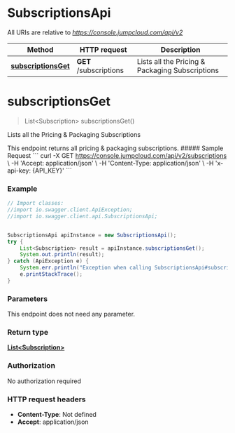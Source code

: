 # SubscriptionsApi

All URIs are relative to *https://console.jumpcloud.com/api/v2*

Method | HTTP request | Description
------------- | ------------- | -------------
[**subscriptionsGet**](SubscriptionsApi.md#subscriptionsGet) | **GET** /subscriptions | Lists all the Pricing &amp; Packaging Subscriptions

<a name="subscriptionsGet"></a>
# **subscriptionsGet**
> List&lt;Subscription&gt; subscriptionsGet()

Lists all the Pricing &amp; Packaging Subscriptions

This endpoint returns all pricing &amp; packaging subscriptions.  ##### Sample Request  &#x60;&#x60;&#x60;  curl -X GET  https://console.jumpcloud.com/api/v2/subscriptions \\   -H &#x27;Accept: application/json&#x27; \\   -H &#x27;Content-Type: application/json&#x27; \\   -H &#x27;x-api-key: {API_KEY}&#x27;   &#x60;&#x60;&#x60;

### Example
```java
// Import classes:
//import io.swagger.client.ApiException;
//import io.swagger.client.api.SubscriptionsApi;


SubscriptionsApi apiInstance = new SubscriptionsApi();
try {
    List<Subscription> result = apiInstance.subscriptionsGet();
    System.out.println(result);
} catch (ApiException e) {
    System.err.println("Exception when calling SubscriptionsApi#subscriptionsGet");
    e.printStackTrace();
}
```

### Parameters
This endpoint does not need any parameter.

### Return type

[**List&lt;Subscription&gt;**](Subscription.md)

### Authorization

No authorization required

### HTTP request headers

 - **Content-Type**: Not defined
 - **Accept**: application/json

